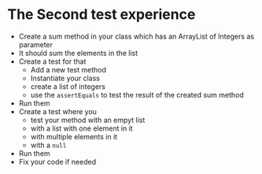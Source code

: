 # The Second test experience
- Create a sum method in your class which has an ArrayList of Integers as parameter
- It should sum the elements in the list
- Create a test for that
    - Add a new test method
    - Instantiate your class
    - create a list of integers
    - use the `assertEquals` to test the result of the created sum method
- Run them
- Create a test where you
    - test your method with an empyt list
    - with a list with one element in it
    - with multiple elements in it
    - with a `null`
- Run them
- Fix your code if needed
